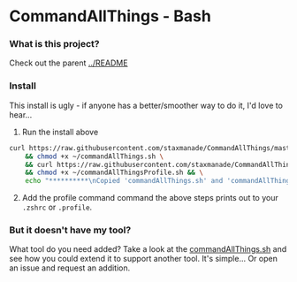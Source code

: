 CommandAllThings - Bash
================

### What is this project?

Check out the parent [../README](../README.md)

### Install

This install is ugly - if anyone has a better/smoother way to do it, I'd love to hear...

1. Run the install above

```bash
curl https://raw.githubusercontent.com/staxmanade/CommandAllThings/master/bash/commandAllThings.sh > ~/commandAllThings.sh \
    && chmod +x ~/commandAllThings.sh \
    && curl https://raw.githubusercontent.com/staxmanade/CommandAllThings/master/bash/sampleProfile.sh > ~/commandAllThingsProfile.sh \
    && chmod +x ~/commandAllThingsProfile.sh && \
    echo "**********\nCopied 'commandAllThings.sh' and 'commandAllThingsProfile.sh' to '~\'\n\n*** NEXT STEP ***\n\n    Place this in your bash or zsh profile:\n\n   . ~/commandAllThingsProfile.sh\n"
```

2. Add the profile command command the above steps prints out to your `.zshrc` or `.profile`.

### But it doesn't have my tool?

What tool do you need added? Take a look at the [commandAllThings.sh](commandAllThings.sh) and see how you could extend it to support another tool. It's simple... Or open an issue and request an addition.
